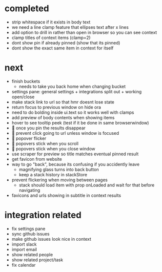 # completed
- strip whitespace if it exists in body text
- we need a line clamp feature that ellipses text after x lines
- add option to drill in rather than open in browser so you can see context
- clamp titles of context items (clamp=2)
- dont show pin if already pinned (show that its pinned)
- dont show the exact same item in context for itself

# next
- finish buckets
  - needs to take you back home when changing bucket
- settings pane: general settings + integrations split out + working open/close
- make stack link to url so that hmr doesnt lose state
- return focus to previous window on hide ora
- need to do bolding inside ui.text so it works well with clamps
- add preview of body contents when showing items
- hover to see tooltip peek (test if it be done in same browserwindow)
- :bug: once you pin the results disappear
- :bug: prevent click going to url unless window is focused
- :bug: popover flicker
- :bug: popovers stick when you scroll
- :bug: popovers stick when you close window
- use scraper for preview so title matches eventual pinned result
- get favicon from website
- way to go "back", because its confusing if you accidently leave
  - magnifying glass turns into back button
  - keep a stack history in stackStore
- prevent flickering when moving between pages
  - stack should load item with prop onLoaded and wait for that before navigating
- favicons and urls showing in subtitle in context results

# integration related
- fix settings pane
- sync github issues
- make github issues look nice in context
- import slack
- import email
- show related people
- show related project/task
- fix calendar
